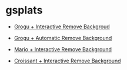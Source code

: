 # gsplats

* [Grogu + Interactive Remove Backgroud](https://playcanvas.com/viewer?default&debug.grid=false&camera.multisample=false&camera.fov=66&ui.active=false&load=https://raw.githubusercontent.com/GalDude33/gsplats/main/groku_remove_background_tb.compressed.ply)
  
* [Grogu + Automatic Remove Background](https://playcanvas.com/viewer?default&debug.grid=false&camera.multisample=false&camera.fov=66&ui.active=false&load=https://raw.githubusercontent.com/GalDude33/gsplats/main/groku_textseg.compressed.ply)

* [Mario + Interactive Remove Background](https://playcanvas.com/viewer?default&debug.grid=false&camera.multisample=false&camera.fov=66&ui.active=false&load=https://raw.githubusercontent.com/GalDude33/gsplats/main/MarioSeg.compressed.ply)

* [Croissant + Interactive Remove Background](https://playcanvas.com/viewer?default&debug.grid=false&camera.multisample=false&camera.fov=66&ui.active=false&load=https://raw.githubusercontent.com/GalDude33/gsplats/main/croissant.compressed.ply)
